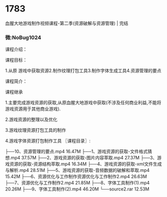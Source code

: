 # 1783
血腥大地游戏制作视频课程-第二季(资源破解与资源管理) | 完结
### 微:NoBug1024 


课程介绍：

课程目标：

1.从原 游戏中获取资源2.制作纹理打包工具3.制作字体生成工具4.资源管理的要点

课程简介：

课程继承

1.主要完成游戏资源的获取,从原血腥大地游戏中获取(不涉及任何商业利益,不能将游戏资源用于其他商业游戏).

2.游戏资源的整理以及优化

3.游戏纹理资源打包工具的制作

4.游戏字体资源打包制作工具
〖课程目录〗:

├──10、资源管理的要点.mp4 16.47M
├──1、游戏资源的获取-文件格式猜想.mp4 37.57M
├──2、游戏资源的获取-图片内容萃取.mp4 27.37M
├──3、游戏资源的获取-资源结构萃取.mp4 16.34M
├──4、游戏资源的获取-xml文件生成与解析.mp4 28.51M
├──5、游戏资源的获取-音频数据的破解和萃取.mp4 15.42M
├──6、资源优化与工作制作资源优化与工作制作2.mp4 26.63M
├──7、资源优化与工作制作2.mp4 21.85M
├──8、字体工具制作(1).mp4 20.26M
├──9、字体工具制作(2).mp4 46.20M
└──source2.rar 12.53M
